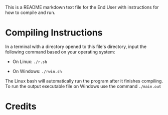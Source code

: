This is a README markdown text file for the End User with instructions for how to compile and run.

# Compiling Instructions
In a terminal with a directory opened to this file's directory, input the following command based on your operating system:
- On Linux: `./r.sh`

- On Windows: `./rwin.sh`

The Linux bash will automatically run the program after it finishes compiling. To run the output executable file on Windows use the command `./main.out`

# Credits
